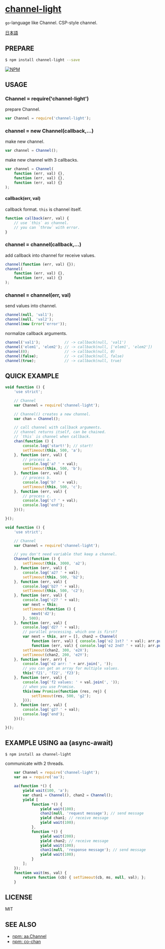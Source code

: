 [channel-light](https://www.npmjs.com/package/channel-light)
====

`go`-language like Channel. CSP-style channel.

[日本語](README-JP.md#readme)


## PREPARE

```bash
$ npm install channel-light --save
```

[![NPM](https://nodei.co/npm/channel-light.png?downloads=true&downloadRank=true&stars=true)](https://www.npmjs.com/package/channel-light)


## USAGE

### Channel = require('channel-light')

prepare Channel.

```js
var Channel = require('channel-light');
```

### channel = new Channel(callback,...)

make new channel.

```js
var channel = Channel();
```

make new channel with 3 callbacks.

```js
var channel = Channel(
	function (err, val) {},
	function (err, val) {},
	function (err, val) {}
);
```

#### callback(err, val)

callback format. `this` is channel itself.

```js
function callback(err, val) {
	// use `this` as channel.
	// you can `throw` with error.
}
```

### channel = channel(callback,...)

add callback into channel for receive values.

```js
channel(function (err, val) {});
channel(
	function (err, val) {},
	function (err, val) {}
);
```

### channel = channel(err, val)

send values into channel.

```js
channel(null, 'val1');
channel(null, 'val2');
channel(new Error('error'));
```


normalize callback arguments.

```js
channel('val1');           // -> callback(null, 'val1')
channel('elem1', 'elem2'); // -> callback(null, ['elem1', 'elem2'])
channel(0);                // -> callback(null, 0)
channel(false);            // -> callback(null, false)
channel(true);             // -> callback(null, true)
```


## QUICK EXAMPLE

```js
void function () {
	'use strict';

	// Channel
	var Channel = require('channel-light');

	// Channel() creates a new channel.
	var chan = Channel();

	// call channel with callback arguments.
	// channel returns itself, can be chained.
	// `this` is channel when callback.
	chan(function () {
		console.log('start!'); // start!
		setTimeout(this, 500, 'a');
	}, function (err, val) {
		// process a.
		console.log('a? ' + val);
		setTimeout(this, 500, 'b');
	}, function (err, val) {
		// process b.
		console.log('b? ' + val);
		setTimeout(this, 500, 'c');
	}, function (err, val) {
		// process c.
		console.log('c? ' + val);
		console.log('end');
	})();

}();
```

```js
void function () {
	'use strict';

	// Channel
	var Channel = require('channel-light');

	// you don't need variable that keep a channel.
	Channel(function () {
		setTimeout(this, 3000, 'a2');
	}, function (err, val) {
		console.log('a2? ' + val);
		setTimeout(this, 500, 'b2');
	}, function (err, val) {
		console.log('b2? ' + val);
		setTimeout(this, 500, 'c2');
	}, function (err, val) {
		console.log('c2? ' + val);
		var next = this;
		setTimeout(function () {
			next('d2');
		}, 500);
	}, function (err, val) {
		console.log('d2? ' + val);
		// parallel processing. which one is first?
		var next = this, arr = [], chan2 = Channel(
			function (err, val) { console.log('e2 1st? ' + val); arr.push(val); },
			function (err, val) { console.log('e2 2nd? ' + val); arr.push(val); next(arr); });
		setTimeout(chan2, 300, 'e2X');
		setTimeout(chan2, 200, 'e2Y');
	}, function (err, arr) {
		console.log('e2 arr: ' + arr.join(', '));
		// you can get an array for multiple values.
		this('f21', 'f22', 'f23');
	}, function (err, val) {
		console.log('f2 values: ' + val.join(', '));
		// when you use Promise.
		this(new Promise(function (res, rej) {
			setTimeout(res, 500, 'g2');
		}));
	}, function (err, val) {
		console.log('g2? ' + val);
		console.log('end');
	})();

}();
```


## EXAMPLE USING aa (async-await)

```bash
$ npm install aa channel-light
```

communicate with 2 threads.

```js
	var Channel = require('channel-light');
	var aa = require('aa');

	aa(function *() {
		yield wait(100, 'a');
		var chan1 = Channel(), chan2 = Channel();
		yield [
			function *() {
				yield wait(100);
				chan2(null, 'request message'); // send message
				yield chan1; // receive message
				yield wait(100);
			},
			function *() {
				yield wait(200);
				yield chan2; // receive message
				yield wait(100);
				chan1(null, 'response message'); // send message
				yield wait(100);
			}
		];
	});
	function wait(ms, val) {
		return function (cb) { setTimeout(cb, ms, null, val); };
	}
```


## LICENSE

  MIT


## SEE ALSO

+ [npm: aa.Channel](https://www.npmjs.com/package/aa)
+ [npm: co-chan](https://www.npmjs.com/package/co-chan)
